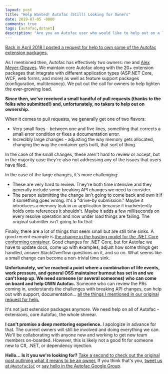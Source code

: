 ```yaml
---
layout: post
title: "Help Wanted! Autofac (Still) Looking for Owners"
date: 2019-07-05 -0800
comments: true
tags: [autofac,dotnet]
description: "Are you an Autofac user who would like to help out on a larger scale? Wishing someone would address those long-running issues out there? Autofac is looking for owners!"
---
```

[Back in April 2018 I posted a request for help to own some of the Autofac extension packages.](/archive/2018/04/02/autofac-looking-for-extension-owners)

As I mentioned then, Autofac has effectively two owners: me and [Alex Meyer-Gleaves](https://alexmg.com/). We maintain core Autofac along with the 20+ extension packages that integrate with different application types (ASP.NET Core, WCF, web forms, and more) as well as feature support packages (configuration, multitenancy). We put out the call for owners to help lighten the ever-growing load.

**Since then, we've received a small handful of pull requests (thanks to the folks who submitted!) and, unfortunately, no takers to help out on ownership.**

When it comes to pull requests, we generally get one of two flavors:

- Very small fixes - between one and five lines, something that corrects a small error condition or fixes a documentation error.
- Incredibly large changes - adjusting the way memory gets allocated, changing the way the container gets built, that sort of thing.

In the case of the small changes, these aren't hard to review or accept, but in the majority case they're also not addressing any of the issues that users have filed.

In the case of the large changes, it's more challenging:

- These are very hard to review. They're both time intensive and they generally include some breaking API changes we need to consider.
- The person submitting the change isn't going to come back and own it if it something goes wrong. It's a "drive-by submission." Maybe it introduces a memory leak in an application because it inadvertently holds onto references it shouldn't. Maybe it adds a few milliseconds on every resolve operation and now under load things are failing. The original submitter isn't going to fix that.

Finally, there are a lot of things that seem small but are still time sinks. A good recent example is [the change in the hosting model for the .NET Core conforming container](https://github.com/autofac/Autofac.Extensions.DependencyInjection/issues/36). Good changes for .NET Core, but for Autofac we have to update docs, come up with examples, adjust how some things get handled, answer StackOverflow questions on it, and so on. What seems like a small change can become a non-trivial time sink.

**Unfortunately, we've reached a point where a combination of life events, work pressure, and general OSS maintainer burnout has set in and we can't keep up. We need someone (or several someones) who can come on board and help OWN Autofac.** Someone who can review the PRs coming in, understands the challenges with breaking API changes, can help out with support, documentation... [all the things I mentioned in our original request for help.](/archive/2018/04/02/autofac-looking-for-extension-owners)

It's not just extension packages anymore. We need help on all of Autofac - extensions, core Autofac, the whole shmear.

**I can't promise a deep mentoring experience.** I apologize in advance for that. The current owners will still be involved and doing everything we can. We'll be collaborating with anyone new and working to get new team members on-boarded. However, this is likely not a good fit for someone new to C#, .NET, or dependency injection.

**Hello... Is it you we're looking for?** [Take a second to check out the original post outlining what it means to be an owner.](/archive/2018/04/02/autofac-looking-for-extension-owners) If you think that's you, [tweet us at `@AutofacIoC`](https://twitter.com/autofacioc) or [say hello in the Autofac Google Group](https://groups.google.com/forum/#!forum/autofac).
